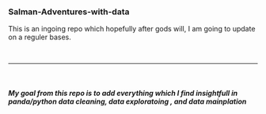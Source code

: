 ### Salman-Adventures-with-data
This is an ingoing repo which hopefully after gods will, I am going to update on a reguler bases.

<br>
<hr>
<br>

##### My goal from this repo is to add everything which I find insightfull in panda/python data cleaning, data exploratoing , and data mainplation

